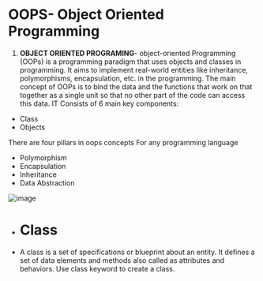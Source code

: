 # OOPS- Object Oriented Programming
1. **OBJECT ORIENTED PROGRAMING**- object-oriented Programming (OOPs) is a programming paradigm that uses objects and classes in programming. It aims to implement real-world entities like inheritance, polymorphisms, encapsulation, etc. in the programming. The main concept of OOPs is to bind the data and the functions that work on that together as a single unit so that no other part of the code can access this data. IT Consists of 6 main key components:
- Class
- Objects
  
There are four pillars in oops concepts For any programming language
- Polymorphism
- Encapsulation
- Inheritance
- Data Abstraction

![image](https://github.com/Ayus0721/C-/assets/147092631/8c82de15-69fa-4b42-a0be-fbbf5c0ef65b)
- # Class 
- A class is a set of specifications or blueprint about an entity. It defines a set of data elements and methods also called as attributes and behaviors. Use class keyword to create a class.










